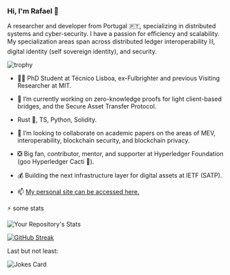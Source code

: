 ### Hi, I'm Rafael 👋

A researcher and developer from Portugal 🇵🇹, specializing in distributed systems and cyber-security. I have a passion for efficiency and scalability. My specialization areas span across distributed ledger interoperability ⛓️, digital identity (self sovereign identity), and security.



![trophy](https://github-profile-trophy.vercel.app/?username=RafaelAPB&theme=dracula)

- 👨‍🎓 PhD Student at Técnico Lisboa, ex-Fulbrighter and previous Visiting Researcher at MIT.


* 🔭 I’m currently working on zero-knowledge proofs for light client-based bridges, and the Secure Asset Transfer Protocol.

* Rust 🦀, TS, Python, Solidity.

- 👯 I’m looking to collaborate on academic papers on the areas of MEV, interoperability, blockchain security, and blockchain privacy.
  
- ❎ Big fan, contributor, mentor, and supporter at Hyperledger Foundation (goo Hyperledger Cacti 🌵).
  
- 💰 Building the next infrastructure layer for digital assets at IETF (SATP).
  
- 📫 <a href=https://rafaelapb.github.io/> My personal site can be accessed here.</a>

⚡️ some stats

![Your Repository's Stats](https://github-readme-stats.vercel.app/api?username=RafaelAPB&show_icons=true)

[![GitHub Streak](https://streak-stats.demolab.com/?user=RafaelAPB&theme=light)](https://git.io/streak-stats)


Last but not least:

![Jokes Card](https://readme-jokes.vercel.app/api)
